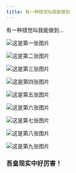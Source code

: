 ```yaml
---
title: 有一种错觉叫我能做到
---
```

有一种错觉叫我能做到...
<!-- more -->
![这是第一张图片](../../../../images/miss-feeling/1.gif)

![这是第二张图片](../../../../images/miss-feeling/2.gif)

![这是第三张图片](../../../../images/miss-feeling/3.gif)

![这是第四张图片](../../../../images/miss-feeling/4.gif)

![这是第五张图片](../../../../images/miss-feeling/5.gif)

![这是第六张图片](../../../../images/miss-feeling/6.gif)

![这是第七张图片](../../../../images/miss-feeling/7.gif)

![这是第八张图片](../../../../images/miss-feeling/8.gif)

![这是第九张图片](../../../../images/miss-feeling/9.gif)

### 吾皇现实中好厉害！